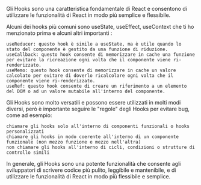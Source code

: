 
Gli Hooks sono una caratteristica fondamentale di React e consentono di utilizzare le funzionalità di React in modo più semplice e flessibile.

Alcuni dei hooks più comuni sono useState, useEffect, useContext che ti ho menzionato prima e alcuni altri importanti :

    useReducer: questo hook è simile a useState, ma è utile quando lo stato del componente è gestito da una funzione di riduzione.
    useCallback: questo hook consente di memorizzare in cache una funzione per evitare la ricreazione ogni volta che il componente viene ri-renderizzato.
    useMemo: questo hook consente di memorizzare in cache un valore calcolato per evitare di doverlo ricalcolare ogni volta che il componente viene ri-renderizzato.
    useRef: questo hook consente di creare un riferimento a un elemento del DOM o ad un valore mutabile all'interno del componente.

Gli Hooks sono molto versatili e possono essere utilizzati in molti modi diversi, però è importante seguire le "regole" degli Hooks per evitare bug, come ad esempio:

    chiamare gli hooks solo all'interno di componenti funzionali o hooks personalizzati
    chiamare gli hooks in modo coerente all'interno di un componente funzionale (non mezzo funzione e mezzo nell'altra)
    non chiamare gli hooks all'interno di cicli, condizioni o strutture di controllo simili

In generale, gli Hooks sono una potente funzionalità che consente agli sviluppatori di scrivere codice più pulito, leggibile e mantenibile, e di utilizzare le funzionalità di React in modo più flessibile e semplice.